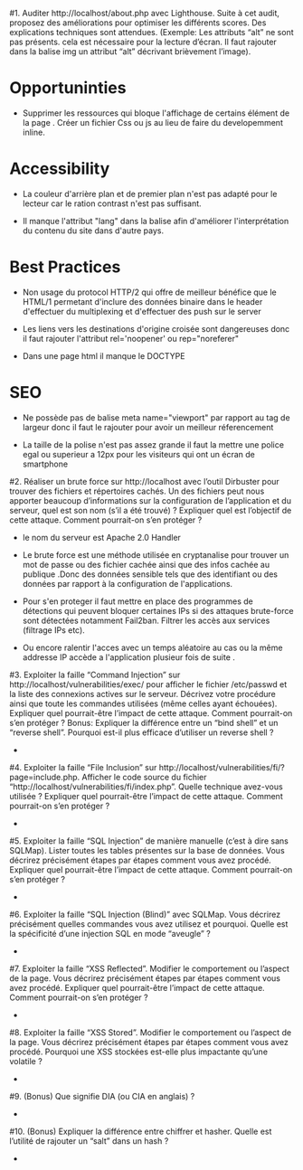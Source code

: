 #1. Auditer http://localhost/about.php avec Lighthouse. Suite à cet audit, proposez des
améliorations pour optimiser les différents scores. Des explications techniques sont
attendues. (Exemple: Les attributs “alt” ne sont pas présents. cela est nécessaire pour la
lecture d’écran. Il faut rajouter dans la balise img un attribut “alt” décrivant brièvement
l’image).



# Opportuninties

* Supprimer les ressources qui bloque l'affichage de certains élément de la page . Créer un fichier Css ou js au lieu de faire du developemment inline.

# Accessibility

* La couleur d'arrière plan et de premier plan n'est pas adapté pour le lecteur car le ration contrast n'est pas suffisant. 

* Il manque l'attribut "lang" dans la balise <html> afin d'améliorer l'interprétation du contenu du site dans d'autre pays.

# Best Practices

* Non usage du protocol HTTP/2 qui offre de meilleur bénéfice que le HTML/1 permetant d'inclure des données binaire dans le header d'effectuer du multiplexing et d'effectuer des push sur le server 

* Les liens vers les destinations d'origine croisée sont dangereuses donc il faut rajouter l'attribut rel='noopener' ou rep="noreferer"

* Dans une page html il manque le DOCTYPE 

# SEO

* Ne possède pas de balise meta name="viewport" par rapport au tag de largeur donc il faut le rajouter pour avoir un meilleur réferencement

* La taille de la polise n'est pas assez grande il faut la mettre une police egal ou superieur a 12px pour les visiteurs qui ont un écran de smartphone





#2. Réaliser un brute force sur http://localhost avec l’outil Dirbuster pour trouver des fichiers et
répertoires cachés. Un des fichiers peut nous apporter beaucoup d’informations sur la
configuration de l’application et du serveur, quel est son nom (s’il a été trouvé) ? Expliquer
quel est l’objectif de cette attaque. Comment pourrait-on s’en protéger ?

* le nom du serveur est Apache 2.0 Handler 

* Le brute force est une méthode utilisée en cryptanalise pour trouver un mot de passe ou des fichier cachée ainsi que des infos cachée au publique .Donc des données sensible tels que des identifiant ou des données par rapport à la configuration de l'applications.

* Pour s'en proteger il faut mettre en place des programmes de détections qui peuvent bloquer certaines IPs si des attaques brute-force sont détectées notamment Fail2ban.
Filtrer les accès aux services (filtrage IPs etc).

* Ou encore ralentir l'acces avec un temps aléatoire au cas ou la même addresse IP accède a l'application plusieur fois de suite .





#3. Exploiter la faille “Command Injection” sur http://localhost/vulnerabilities/exec/ pour
afficher le fichier /etc/passwd et la liste des connexions actives sur le serveur.
Décrivez votre procédure ainsi que toute les commandes utilisées (même celles ayant
échouées). Expliquer quel pourrait-être l’impact de cette attaque. Comment pourrait-on s’en
protéger ?
Bonus: Expliquer la différence entre un “bind shell” et un “reverse shell”. Pourquoi est-il plus
efficace d’utiliser un reverse shell ?

*



#4. Exploiter la faille “File Inclusion” sur http://localhost/vulnerabilities/fi/?page=include.php.
Afficher le code source du fichier “http://localhost/vulnerabilities/fi/index.php”. Quelle
technique avez-vous utilisée ? Expliquer quel pourrait-être l’impact de cette attaque.
Comment pourrait-on s’en protéger ?

*



#5. Exploiter la faille “SQL Injection” de manière manuelle (c’est à dire sans SQLMap). Lister
toutes les tables présentes sur la base de données. Vous décrirez précisément étapes par
étapes comment vous avez procédé. Expliquer quel pourrait-être l’impact de cette attaque.
Comment pourrait-on s’en protéger ?

*




#6. Exploiter la faille “SQL Injection (Blind)” avec SQLMap. Vous décrirez précisément
quelles commandes vous avez utilisez et pourquoi. Quelle est la spécificité d’une injection
SQL en mode “aveugle” ?

*



#7. Exploiter la faille “XSS Reflected”. Modifier le comportement ou l’aspect de la page. Vous
décrirez précisément étapes par étapes comment vous avez procédé. Expliquer quel
pourrait-être l’impact de cette attaque. Comment pourrait-on s’en protéger ?

*




#8. Exploiter la faille “XSS Stored”. Modifier le comportement ou l’aspect de la page. Vous
décrirez précisément étapes par étapes comment vous avez procédé. Pourquoi une XSS
stockées est-elle plus impactante qu’une volatile ?

*


#9. (Bonus) Que signifie DIA (ou CIA en anglais) ?

*


#10. (Bonus) Expliquer la différence entre chiffrer et hasher. Quelle est l’utilité de rajouter un
“salt” dans un hash ?

*